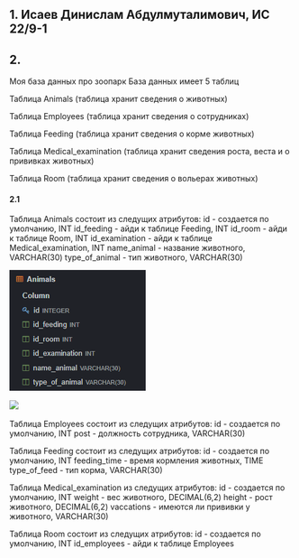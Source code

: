## 1. Исаев Динислам Абдулмуталимович, ИС 22/9-1

## 2.

Моя база данных про зоопарк
База данных имеет 5 таблиц

Таблица Animals (таблица хранит сведения о животных)

Таблица Employees (таблица хранит сведения о сотрудниках)

Таблица Feeding (таблица хранит сведения о корме животных)

Таблица Medical_examination (таблица хранит сведения роста, веста и о прививках животных)

Таблица Room (таблица хранит сведения о вольерах животных)

#### 2.1

Таблица Animals состоит из следущих атрибутов:
	id - создается по умолчанию, INT
	id_feeding - айди к таблице Feeding, INT
	id_room - айди к таблице Room, INT
	id_examination - айди к таблице Medical_examination, INT
	name_animal - название животного, VARCHAR(30)
	type_of_animal - тип животного, VARCHAR(30)

![](screens/Animals1.png)

![](screens/Animal2.png)


Таблица Employees состоит из следущих атрибутов:
	id - создается по умолчанию, INT
	post - должность сотрудника, VARCHAR(30)


Таблица Feeding состоит из следущих атрибутов:
	id - создается по умолчанию, INT
	feeding_time - время кормления животных, TIME
	type_of_feed - тип корма, VARCHAR(30)


Таблица Medical_examination из следущих атрибутов:
	id - создается по умолчанию, INT
	weight - вес животного, DECIMAL(6,2)
	height - рост животного, DECIMAL(6,2)
	vaccations - имеются ли прививки у животного, VARCHAR(30)


Таблица Room состоит из следущих атрибутов:
	id - создается по умолчанию, INT
	id_employees - айди к таблице Employees
	
	
		
	
  